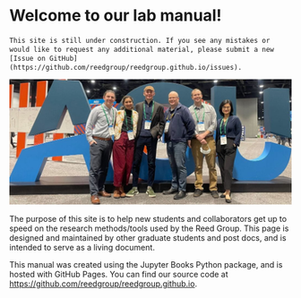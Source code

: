 # Welcome to our lab manual! 

```{warning}
This site is still under construction. If you see any mistakes or would like to request any additional material, please submit a new [Issue on GitHub](https://github.com/reedgroup/reedgroup.github.io/issues).
```

![Reed Group](images/ReedGroup.jpg)


The purpose of this site is to help new students and collaborators get up to speed on the research methods/tools used by the Reed Group. This page is designed and maintained by other graduate students and post docs, and is intended to serve as a living document. 

This manual was created using the Jupyter Books Python package, and is hosted with GitHub Pages. You can find our source code at https://github.com/reedgroup/reedgroup.github.io.

```{tableofcontents}
```
